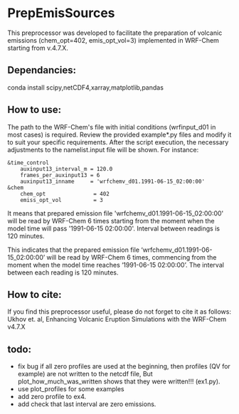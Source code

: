 # PrepEmisSources
This preprocessor was developed to facilitate the preparation of volcanic emissions 
(chem_opt=402, emis_opt_vol=3) implemented in WRF-Chem starting from v.4.7.X.

## Dependancies:
conda install scipy,netCDF4,xarray,matplotlib,pandas

## How to use:
The path to the WRF-Chem's file with initial conditions (wrfinput_d01 in most cases) is 
required. Review the provided example*.py files and modify it to suit your specific 
requirements. After the script execution, the necessary adjustments to the namelist.input
file will be shown. For instance:

    &time_control
	    auxinput13_interval_m = 120.0
	    frames_per_auxinput13 = 6
	    auxinput13_inname     = 'wrfchemv_d01.1991-06-15_02:00:00'
    &chem
	    chem_opt               = 402
	    emiss_opt_vol          = 3

It means that prepared emission file 'wrfchemv_d01.1991-06-15_02:00:00' will be
read by WRF-Chem 6 times starting from the moment when the model time will pass 
'1991-06-15 02:00:00'. Interval between readings is 120 minutes.

This indicates that the prepared emission file ‘wrfchemv_d01.1991-06-15_02:00:00’ 
will be read by WRF-Chem 6 times, commencing from the moment when the model time 
reaches ‘1991-06-15 02:00:00’. The interval between each reading is 120 minutes.

## How to cite:
If you find this preprocessor useful, please do not forget to cite it as follows:
Ukhov et. al, Enhancing Volcanic Eruption Simulations with the WRF-Chem v4.7.X

## todo:
- fix bug if all zero profiles are used at the beginning, then profiles (QV for example) are not written to the netcdf file, But plot_how_much_was_written shows that they were written!!! (ex1.py).
- use plot_profiles for some examples
- add zero profile to ex4.
- add check that last interval are zero emissions.